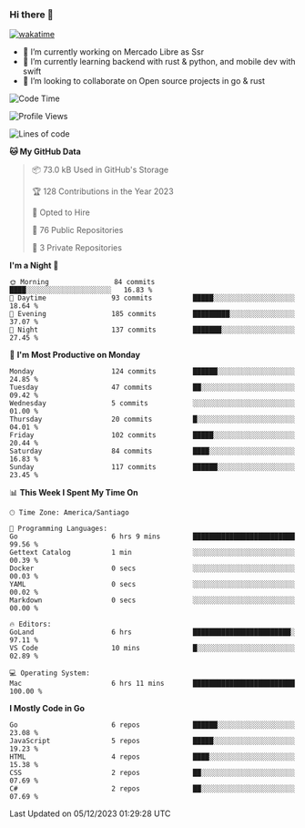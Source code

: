 ### Hi there 👋

[![wakatime](https://wakatime.com/badge/user/330beacb-fb27-4e32-bc38-f8f521bcf832.svg)](https://wakatime.com/@330beacb-fb27-4e32-bc38-f8f521bcf832)

- 🔭 I’m currently working on Mercado Libre as Ssr
- 🌱 I’m currently learning backend with rust & python, and mobile dev with swift
- 👯 I’m looking to collaborate on Open source projects in go & rust

<!--START_SECTION:waka-->
![Code Time](http://img.shields.io/badge/Code%20Time-442%20hrs%201%20min-blue)

![Profile Views](http://img.shields.io/badge/Profile%20Views-0-blue)

![Lines of code](https://img.shields.io/badge/From%20Hello%20World%20I%27ve%20Written-3.5%20million%20lines%20of%20code-blue)

**🐱 My GitHub Data** 

> 📦 73.0 kB Used in GitHub's Storage 
 > 
> 🏆 128 Contributions in the Year 2023
 > 
> 💼 Opted to Hire
 > 
> 📜 76 Public Repositories 
 > 
> 🔑 3 Private Repositories 
 > 
**I'm a Night 🦉** 

```text
🌞 Morning                84 commits          ████░░░░░░░░░░░░░░░░░░░░░   16.83 % 
🌆 Daytime                93 commits          █████░░░░░░░░░░░░░░░░░░░░   18.64 % 
🌃 Evening                185 commits         █████████░░░░░░░░░░░░░░░░   37.07 % 
🌙 Night                  137 commits         ███████░░░░░░░░░░░░░░░░░░   27.45 % 
```
📅 **I'm Most Productive on Monday** 

```text
Monday                   124 commits         ██████░░░░░░░░░░░░░░░░░░░   24.85 % 
Tuesday                  47 commits          ██░░░░░░░░░░░░░░░░░░░░░░░   09.42 % 
Wednesday                5 commits           ░░░░░░░░░░░░░░░░░░░░░░░░░   01.00 % 
Thursday                 20 commits          █░░░░░░░░░░░░░░░░░░░░░░░░   04.01 % 
Friday                   102 commits         █████░░░░░░░░░░░░░░░░░░░░   20.44 % 
Saturday                 84 commits          ████░░░░░░░░░░░░░░░░░░░░░   16.83 % 
Sunday                   117 commits         ██████░░░░░░░░░░░░░░░░░░░   23.45 % 
```


📊 **This Week I Spent My Time On** 

```text
🕑︎ Time Zone: America/Santiago

💬 Programming Languages: 
Go                       6 hrs 9 mins        █████████████████████████   99.56 % 
Gettext Catalog          1 min               ░░░░░░░░░░░░░░░░░░░░░░░░░   00.39 % 
Docker                   0 secs              ░░░░░░░░░░░░░░░░░░░░░░░░░   00.03 % 
YAML                     0 secs              ░░░░░░░░░░░░░░░░░░░░░░░░░   00.02 % 
Markdown                 0 secs              ░░░░░░░░░░░░░░░░░░░░░░░░░   00.00 % 

🔥 Editors: 
GoLand                   6 hrs               ████████████████████████░   97.11 % 
VS Code                  10 mins             █░░░░░░░░░░░░░░░░░░░░░░░░   02.89 % 

💻 Operating System: 
Mac                      6 hrs 11 mins       █████████████████████████   100.00 % 
```

**I Mostly Code in Go** 

```text
Go                       6 repos             ██████░░░░░░░░░░░░░░░░░░░   23.08 % 
JavaScript               5 repos             █████░░░░░░░░░░░░░░░░░░░░   19.23 % 
HTML                     4 repos             ████░░░░░░░░░░░░░░░░░░░░░   15.38 % 
CSS                      2 repos             ██░░░░░░░░░░░░░░░░░░░░░░░   07.69 % 
C#                       2 repos             ██░░░░░░░░░░░░░░░░░░░░░░░   07.69 % 
```




 Last Updated on 05/12/2023 01:29:28 UTC
<!--END_SECTION:waka-->
